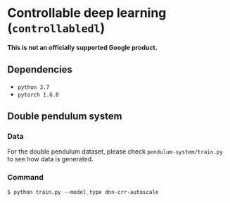 # Controllable deep learning (`controllabledl`)

**This is not an officially supported Google product.**

## Dependencies
- `python 3.7`
- `pytorch 1.6.0`

## Double pendulum system
### Data
For the double pendulum dataset, please check `pendulum-system/train.py` to see how data is generated.


### Command
`$ python train.py --model_type dnn-crr-autoscale`
